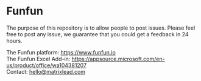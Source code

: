 # Funfun
The purpose of this repository is to allow people to post issues. 
Please feel free to post any issue, we guarantee that you could get a feedback in 24 hours.


The Funfun platform: https://www.funfun.io<br>
The Funfun Excel Add-in: https://appsource.microsoft.com/en-us/product/office/wa104381207<br>
Contact: hello@matrixlead.com
